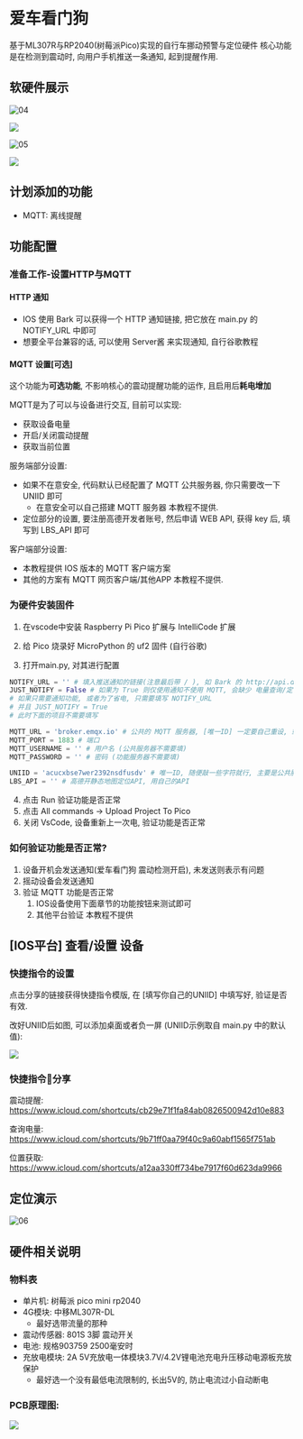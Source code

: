 # 爱车看门狗

基于ML307R与RP2040(树莓派Pico)实现的自行车挪动预警与定位硬件
核心功能是在检测到震动时, 向用户手机推送一条通知, 起到提醒作用.

## 软硬件展示

![04](assets/04.PNG)

![](assets/03.png)

![05](assets/05.jpg)

![](assets/01.png)

## 计划添加的功能

* MQTT: 离线提醒

## 功能配置

### 准备工作-设置HTTP与MQTT

#### HTTP 通知

* IOS 使用 Bark 可以获得一个 HTTP 通知链接, 把它放在 main.py 的 NOTIFY_URL 中即可
* 想要全平台兼容的话, 可以使用 Server酱 来实现通知, 自行谷歌教程

#### MQTT 设置[可选]

这个功能为**可选功能**, 不影响核心的震动提醒功能的运作, 且启用后**耗电增加**

MQTT是为了可以与设备进行交互, 目前可以实现:

* 获取设备电量
* 开启/关闭震动提醒
* 获取当前位置

服务端部分设置: 

* 如果不在意安全, 代码默认已经配置了 MQTT 公共服务器, 你只需要改一下 UNIID 即可
  * 在意安全可以自己搭建 MQTT 服务器 本教程不提供.
* 定位部分的设置, 要注册高德开发者账号, 然后申请 WEB API, 获得 key 后, 填写到 LBS_API 即可

客户端部分设置: 

* 本教程提供 IOS 版本的 MQTT 客户端方案
* 其他的方案有 MQTT 网页客户端/其他APP 本教程不提供.

### 为硬件安装固件

1. 在vscode中安装 Raspberry Pi Pico 扩展与 IntelliCode 扩展

2. 给 Pico 烧录好 MicroPython 的 uf2 固件 (自行谷歌)

3. 打开main.py, 对其进行配置

```python
NOTIFY_URL = '' # 填入推送通知的链接(注意最后带 / ), 如 Bark 的 http://api.day.app/TX72mvgBTSoGqy5F/
JUST_NOTIFY = False # 如果为 True 则仅使用通知不使用 MQTT, 会缺少 电量查询/定位/关闭通知 等功能, 但同时节约电量
# 如果只需要通知功能, 或者为了省电, 只需要填写 NOTIFY_URL
# 并且 JUST_NOTIFY = True
# 此时下面的项目不需要填写

MQTT_URL = 'broker.emqx.io' # 公共的 MQTT 服务器, [唯一ID] 一定要自己重设, 或者为了安全可以换用自己的服务器
MQTT_PORT = 1883 # 端口
MQTT_USERNAME = '' # 用户名 (公共服务器不需要填)
MQTT_PASSWORD = '' # 密码 (功能服务器不需要填)

UNIID = 'acucxbse7wer2392nsdfusdv' # 唯一ID, 随便敲一些字符就行, 主要是公共服务器会订阅有冲突问题
LBS_API = '' # 高德开静态地图定位API, 用自己的API
```

4. 点击 Run 验证功能是否正常
5. 点击 All commands -> Upload Project To Pico
6. 关闭 VsCode, 设备重新上一次电, 验证功能是否正常

### 如何验证功能是否正常?

1. 设备开机会发送通知(爱车看门狗 震动检测开启), 未发送则表示有问题
2. 摇动设备会发送通知
3. 验证 MQTT 功能是否正常
   1. IOS设备使用下面章节的功能按钮来测试即可
   2. 其他平台验证 本教程不提供


## [IOS平台] 查看/设置 设备

### 快捷指令的设置

点击分享的链接获得快捷指令模版, 在 [填写你自己的UNIID] 中填写好, 验证是否有效.

改好UNIID后如图, 可以添加桌面或者负一屏 (UNIID示例取自 main.py 中的默认值):

![](assets/03.png)

### 快捷指令🔗分享

震动提醒: https://www.icloud.com/shortcuts/cb29e71f1fa84ab0826500942d10e883

查询电量: https://www.icloud.com/shortcuts/9b71ff0aa79f40c9a60abf1565f751ab

位置获取: https://www.icloud.com/shortcuts/a12aa330ff734be7917f60d623da9966

## 定位演示

![06](assets/06.PNG)

## 硬件相关说明

### 物料表

* 单片机: 树莓派 pico mini rp2040
* 4G模块: 中移ML307R-DL
  * 最好选带流量的那种
* 震动传感器: 801S 3脚 震动开关
* 电池: 规格903759  2500毫安时
* 充放电模块: 2A 5V充放电一体模块3.7V/4.2V锂电池充电升压移动电源板充放保护
  * 最好选一个没有最低电流限制的, 长出5V的, 防止电流过小自动断电



### PCB原理图:



![](assets/02.png)
